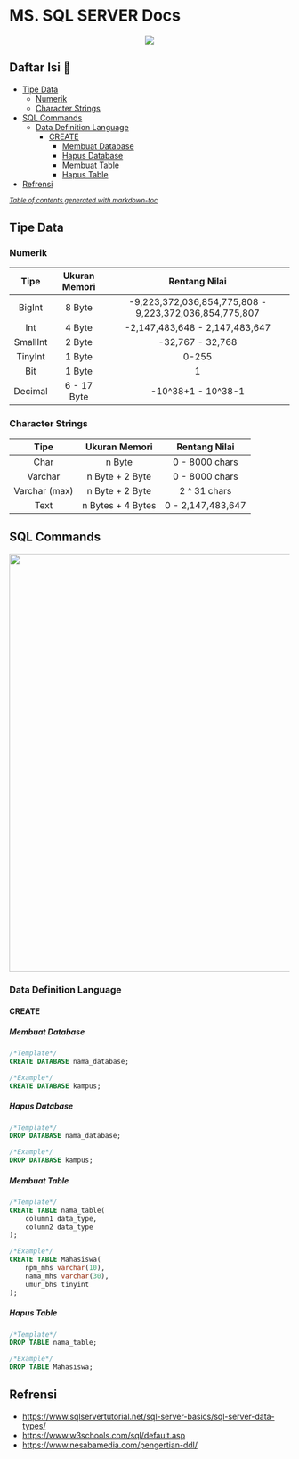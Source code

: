 # MS. SQL SERVER Docs
<p align="center">
  <img src="https://user-images.githubusercontent.com/67460437/144825129-7a33d901-6527-41f9-9a7e-502d07bc65d5.png">
</p>

## Daftar Isi 📝
- [Tipe Data](#tipe-data)
  * [Numerik](#numerik)
  * [Character Strings](#character-strings)
- [SQL Commands](#sql-commands)
  * [Data Definition Language](#data-definition-language)
    + [CREATE](#create)
      - [Membuat Database](#membuat-database)
      - [Hapus Database](#hapus-database)
      - [Membuat Table](#membuat-table)
      - [Hapus Table](#hapus-table)
- [Refrensi](#refrensi)

<small><i><a href='http://ecotrust-canada.github.io/markdown-toc/'>Table of contents generated with markdown-toc</a></i></small>

## Tipe Data
### Numerik
|   Tipe   | Ukuran Memori |                      Rentang Nilai                     |
|:--------:|:-------------:|:------------------------------------------------------:|
|  BigInt  |     8 Byte    | -9,223,372,036,854,775,808 - 9,223,372,036,854,775,807 |
|    Int   |     4 Byte    | -2,147,483,648 - 2,147,483,647                         |
| SmallInt |     2 Byte    | -32,767 - 32,768                                       |
|  TinyInt |     1 Byte    | 0-255                                                  |
|    Bit   |     1 Byte    | 1                                                      |
|  Decimal |  6 - 17 Byte  | -10^38+1 - 10^38-1                                     |

### Character Strings
|      Tipe     |   Ukuran Memori   |   Rentang Nilai   |
|:-------------:|:-----------------:|:-----------------:|
|      Char     |       n Byte      | 0 - 8000 chars    |
|    Varchar    |  n Byte + 2 Byte  | 0 - 8000 chars    |
| Varchar (max) |  n Byte + 2 Byte  | 2 ^ 31 chars      |
|      Text     | n Bytes + 4 Bytes | 0 - 2,147,483,647 |

## SQL Commands
<p align="center">
  <img src="https://user-images.githubusercontent.com/67460437/144828875-2ed8d476-2962-4a9d-ac40-d0184b7d7f77.png" width=750>
</p>

### Data Definition Language
#### CREATE
##### Membuat Database
```sql
/*Template*/
CREATE DATABASE nama_database;

/*Example*/
CREATE DATABASE kampus;
```
##### Hapus Database
```sql
/*Template*/
DROP DATABASE nama_database;

/*Example*/
DROP DATABASE kampus;
```

##### Membuat Table
```sql
/*Template*/
CREATE TABLE nama_table(
    column1 data_type,
    column2 data_type
);

/*Example*/
CREATE TABLE Mahasiswa(
    npm_mhs varchar(10),
    nama_mhs varchar(30),
    umur_bhs tinyint
);
```

##### Hapus Table
```sql
/*Template*/
DROP TABLE nama_table;

/*Example*/
DROP TABLE Mahasiswa;
```




## Refrensi
- https://www.sqlservertutorial.net/sql-server-basics/sql-server-data-types/
- https://www.w3schools.com/sql/default.asp
- https://www.nesabamedia.com/pengertian-ddl/
